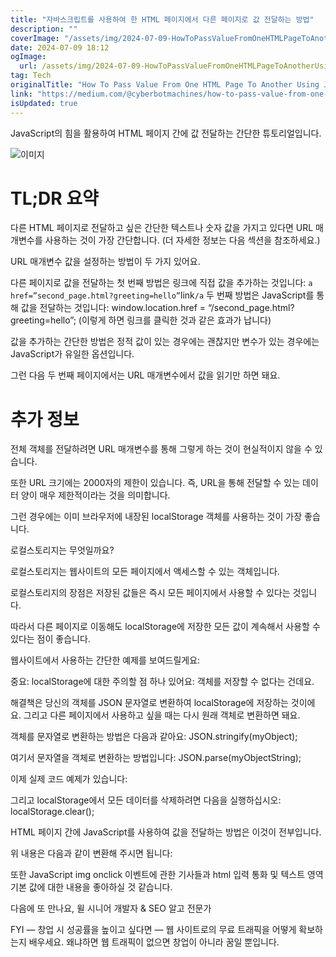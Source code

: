 ```yaml
---
title: "자바스크립트를 사용하여 한 HTML 페이지에서 다른 페이지로 값 전달하는 방법"
description: ""
coverImage: "/assets/img/2024-07-09-HowToPassValueFromOneHTMLPageToAnotherUsingJavaScript_0.png"
date: 2024-07-09 18:12
ogImage: 
  url: /assets/img/2024-07-09-HowToPassValueFromOneHTMLPageToAnotherUsingJavaScript_0.png
tag: Tech
originalTitle: "How To Pass Value From One HTML Page To Another Using JavaScript"
link: "https://medium.com/@cyberbotmachines/how-to-pass-value-from-one-html-page-to-another-using-javascript-3c9ab62df4d"
isUpdated: true
---
```




JavaScript의 힘을 활용하여 HTML 페이지 간에 값 전달하는 간단한 튜토리얼입니다.

![이미지](/assets/img/2024-07-09-HowToPassValueFromOneHTMLPageToAnotherUsingJavaScript_0.png)

# TL;DR 요약

다른 HTML 페이지로 전달하고 싶은 간단한 텍스트나 숫자 값을 가지고 있다면 URL 매개변수를 사용하는 것이 가장 간단합니다.
(더 자세한 정보는 다음 섹션을 참조하세요.)

<div class="content-ad"></div>

URL 매개변수 값을 설정하는 방법이 두 가지 있어요.

다른 페이지로 값을 전달하는 첫 번째 방법은 링크에 직접 값을 추가하는 것입니다:
`a href=”second_page.html?greeting=hello”`link`/a`
두 번째 방법은 JavaScript를 통해 값을 전달하는 것입니다:
window.location.href = “/second_page.html?greeting=hello”;
(이렇게 하면 링크를 클릭한 것과 같은 효과가 납니다)

값을 추가하는 간단한 방법은 정적 값이 있는 경우에는 괜찮지만 변수가 있는 경우에는 JavaScript가 유일한 옵션입니다.

그런 다음 두 번째 페이지에서는 URL 매개변수에서 값을 읽기만 하면 돼요.

<div class="content-ad"></div>

# 추가 정보

전체 객체를 전달하려면 URL 매개변수를 통해 그렇게 하는 것이 현실적이지 않을 수 있습니다.

또한 URL 크기에는 2000자의 제한이 있습니다. 즉, URL을 통해 전달할 수 있는 데이터 양이 매우 제한적이라는 것을 의미합니다.

그런 경우에는 이미 브라우저에 내장된 localStorage 객체를 사용하는 것이 가장 좋습니다.

<div class="content-ad"></div>

로컬스토리지는 무엇일까요?

로컬스토리지는 웹사이트의 모든 페이지에서 액세스할 수 있는 객체입니다.

로컬스토리지의 장점은 저장된 값들은 즉시 모든 페이지에서 사용할 수 있다는 것입니다.

따라서 다른 페이지로 이동해도 localStorage에 저장한 모든 값이 계속해서 사용할 수 있다는 점이 좋습니다.

<div class="content-ad"></div>

웹사이트에서 사용하는 간단한 예제를 보여드릴게요:

중요:
localStorage에 대한 주의할 점 하나 있어요: 객체를 저장할 수 없다는 건데요.

해결책은 당신의 객체를 JSON 문자열로 변환하여 localStorage에 저장하는 것이에요. 그리고 다른 페이지에서 사용하고 싶을 때는 다시 원래 객체로 변환하면 돼요.

객체를 문자열로 변환하는 방법은 다음과 같아요:
JSON.stringify(myObject);

<div class="content-ad"></div>

여기서 문자열을 객체로 변환하는 방법입니다:
JSON.parse(myObjectString);

이제 실제 코드 예제가 있습니다:

그리고 localStorage에서 모든 데이터를 삭제하려면 다음을 실행하십시오:
localStorage.clear();

HTML 페이지 간에 JavaScript를 사용하여 값을 전달하는 방법은 이것이 전부입니다.

<div class="content-ad"></div>

위 내용은 다음과 같이 변환해 주시면 됩니다:

또한 JavaScript img onclick 이벤트에 관한 기사들과 html 입력 통화 및 텍스트 영역 기본 값에 대한 내용을 좋아하실 것 같습니다.

다음에 또 만나요,
윌
시니어 개발자 & SEO 알고 전문가

FYI — 창업 시 성공률을 높이고 싶다면 — 웹 사이트로의 무료 트래픽을 어떻게 확보하는지 배우세요. 왜냐하면 웹 트래픽이 없으면 창업이 아니라 꿈일 뿐입니다.
